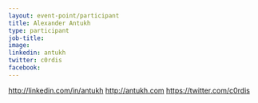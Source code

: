 ```yaml
---
layout: event-point/participant
title: Alexander Antukh
type: participant
job-title:
image: 
linkedin: antukh
twitter: c0rdis
facebook:
---
```


http://linkedin.com/in/antukh
http://antukh.com
https://twitter.com/c0rdis
